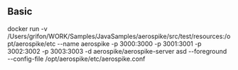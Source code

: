 ## Basic
docker run -v /Users/grifon/WORK/Samples/JavaSamples/aerospike/src/test/resources:/opt/aerospike/etc --name aerospike -p 3000:3000 -p 3001:3001 -p 3002:3002 -p 3003:3003 -d aerospike/aerospike-server asd --foreground --config-file /opt/aerospike/etc/aerospike.conf
